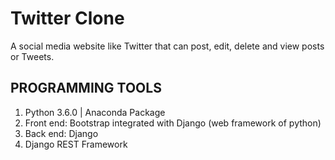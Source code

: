 # Twitter Clone

A social media website like Twitter that can post, edit, delete and view posts or Tweets.

## PROGRAMMING TOOLS
1.	Python 3.6.0 | Anaconda Package
2.	Front end: Bootstrap integrated with Django (web framework of python)
3.	Back end: Django
4.	Django REST Framework
